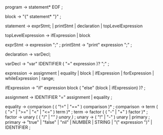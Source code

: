 program        → statement* EOF ;

block          → "{" statement* "}" ;

statement      →  exprStmt;
               | printStmt 
               | declaration 
               | topLevelExpression

topLevelExpression → ifExpression | block

exprStmt       → expression ";" ;
printStmt      → "print" expression ";" ;
<!-- implicit return??? -->

declaration    → varDecl;

varDecl        → "var" IDENTIFIER ( "=" expression )? ";" ;

<!-- bruh -->
expression     → assignment | equality | block | ifExpression | forExpression | whileExpression | range;

ifExpression   → "if" expression block
               ( "else" (block | ifExpression) )? ;

<!-- match -->

assignment     → IDENTIFIER "=" assignment
               | equality ;

equality       → comparison ( ( "!=" | "==" ) comparison )* ;
comparison     → term ( ( ">" | ">=" | "<" | "<=" ) term )* ;
term           → factor ( ( "-" | "+" ) factor )* ;
factor         → unary ( ( "/" | "*" ) unary )* ;
unary          → ( "!" | "-" ) unary
               | primary ;
primary        → "true" | "false" | "nil"
               | NUMBER | STRING
               | "(" expression ")"
               | IDENTIFIER ;
